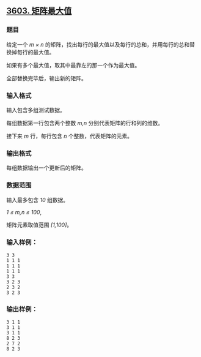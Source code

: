 ## [3603. 矩阵最大值](https://www.acwing.com/problem/content/3606/)

### 题目

给定一个 *m × n* 的矩阵，找出每行的最大值以及每行的总和，并用每行的总和替换掉每行的最大值。

如果有多个最大值，取其中最靠左的那一个作为最大值。

全部替换完毕后，输出新的矩阵。

### 输入格式

输入包含多组测试数据。

每组数据第一行包含两个整数 *m,n* 分别代表矩阵的行和列的维数。

接下来 *m* 行，每行包含 *n* 个整数，代表矩阵的元素。

### 输出格式

每组数据输出一个更新后的矩阵。

### 数据范围

输入最多包含 *10* 组数据。

*1 ≤ m,n ≤ 100*,

矩阵元素取值范围 *[1,100]*。

### 输入样例：

```
3 3
1 1 1
1 1 1
1 1 1
3 3
3 2 3
2 3 2
3 2 3
```

### 输出样例：

```
3 1 1
3 1 1
3 1 1
8 2 3
2 7 2
8 2 3
```
